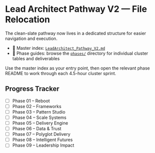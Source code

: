 # Lead Architect Pathway V2 — File Relocation

The clean-slate pathway now lives in a dedicated structure for easier navigation and execution.

- 📘 Master index: [`LeadArchitect_Pathway_V2.md`](./LeadArchitect_Pathway_V2.md)
- 📂 Phase guides: browse the [`phases/`](./phases/) directory for individual cluster tables and deliverables

Use the master index as your entry point, then open the relevant phase README to work through each 4.5-hour cluster sprint.

## Progress Tracker

- [ ] Phase 01 – Reboot
- [ ] Phase 02 – Frameworks
- [ ] Phase 03 – Pattern Studio
- [ ] Phase 04 – Scale Systems
- [ ] Phase 05 – Delivery Engine
- [ ] Phase 06 – Data & Trust
- [ ] Phase 07 – Polyglot Delivery
- [ ] Phase 08 – Intelligent Futures
- [ ] Phase 09 – Leadership Impact
